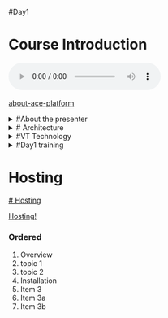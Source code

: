 #Day1



# Course Introduction

<audio controls>
  <source src="./audio/ace-platform-intro.m4a" type="audio/mp3">
  <source src="myAudio.ogg" type="audio/ogg">
  <p>
    Your browser doesn't support HTML5 audio.
    Here is a <a href="./audio/ace-platform-intro.m4a">link to download the audio</a> instead.
  </p>
</audio>

[about-ace-platform](https://docs.configit.com/ace/admin/ace-platform/about-ace-platform)






<details>
<summary> 
#About the presenter
</summary>
<p>

#### yes, even hidden code blocks!

```python
print("hello world!")
```

</p>
</details>

<details>
<summary> 
# Architecture
</summary>
![image](./images/architechture.png)
</details>


<details>
<summary> 
#VT Technology
</summary>

<iframe width="560" height="315" src="https://www.youtube.com/embed/tPPIGC58ih8" title="YouTube video player" frameborder="0" allow="accelerometer; autoplay; clipboard-write; encrypted-media; gyroscope; picture-in-picture" allowfullscreen></iframe>

</details>

<details>
<summary> 
#Day1 training
</summary>

<video width="320" height="240" controls>
  <source src="./video/ace2training.mp4" type="video/mp4">
Your browser does not support the video tag.
</video>


[![Alternate Text](https://i.imgur.com/vKb2F1B.png)](./video/ace2training.mp4 "Link Title")

</details>


# Hosting

[# Hosting](https://github.com/configit-samples/clm-hosting)

<a href="https://github.com/configit-samples/clm-hosting" target="_blank">Hosting!</a>


### Ordered

1. Overview
  1. topic 1
  2. topic 2
2. Installation
13. Item 3
  1. Item 3a
  1. Item 3b








